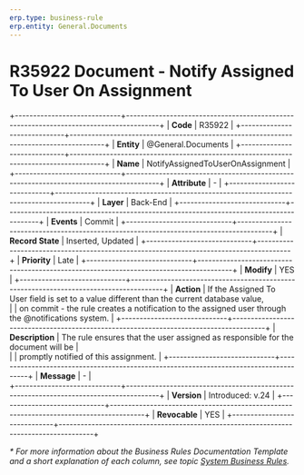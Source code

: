```yaml
---
erp.type: business-rule
erp.entity: General.Documents
---
```


# R35922 Document - Notify Assigned To User On Assignment
+-----------------------------+---------------------------------------------------------------------------------------+
| **Code**                    | R35922                                                                                |
+-----------------------------+---------------------------------------------------------------------------------------+
| **Entity**                  | @General.Documents                                                                    |
+-----------------------------+---------------------------------------------------------------------------------------+
| **Name**                    | NotifyAssignedToUserOnAssignment                                                      |
+-----------------------------+---------------------------------------------------------------------------------------+
| **Attribute**               | \-                                                                                    |
+-----------------------------+---------------------------------------------------------------------------------------+
| **Layer**                   | Back-End                                                                              |
+-----------------------------+---------------------------------------------------------------------------------------+
| **Events**                  | Commit                                                                                |
+-----------------------------+---------------------------------------------------------------------------------------+
| **Record State**            | Inserted, Updated                                                                     |
+-----------------------------+---------------------------------------------------------------------------------------+
| **Priority**                | Late                                                                                  |
+-----------------------------+---------------------------------------------------------------------------------------+
| **Modify**                  | YES                                                                                   |
+-----------------------------+---------------------------------------------------------------------------------------+
| **Action**                  | If the Assigned To User field is set to a value different than the current database value,      
|                             | on commit - the rule creates a notification to the assigned user through the @notifications system. |
+-----------------------------+---------------------------------------------------------------------------------------+
| **Description**             | The rule ensures that the user assigned as responsible for the document will be       |     
|                             | promptly notified of this assignment.                                                 |
+-----------------------------+---------------------------------------------------------------------------------------+
| **Message**                 | \-                                                                                    |                         
+-----------------------------+---------------------------------------------------------------------------------------+
| **Version**                 | Introduced: v.24                                                                      |
+-----------------------------+---------------------------------------------------------------------------------------+
| **Revocable**               | YES                                                                                   |
+-----------------------------+---------------------------------------------------------------------------------------+

*\* For more information about the Business Rules Documentation Template and a short explanation of each column, see
topic [System Business Rules](../templates/template-description-system-business-rules.md).*
